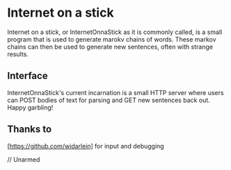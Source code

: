 # Internet on a stick

Internet on a stick, or InternetOnnaStick as it is commonly called, is a small program that is used to generate marokv chains of words. These markov chains can then be used to generate new sentences, often with strange results.

## Interface

InternetOnnaStick's current incarnation is a small HTTP server where users can POST bodies of text for parsing and GET new sentences back out. Happy garbling!

## Thanks to 
[https://github.com/widarlein] for input and debugging

// Unarmed
